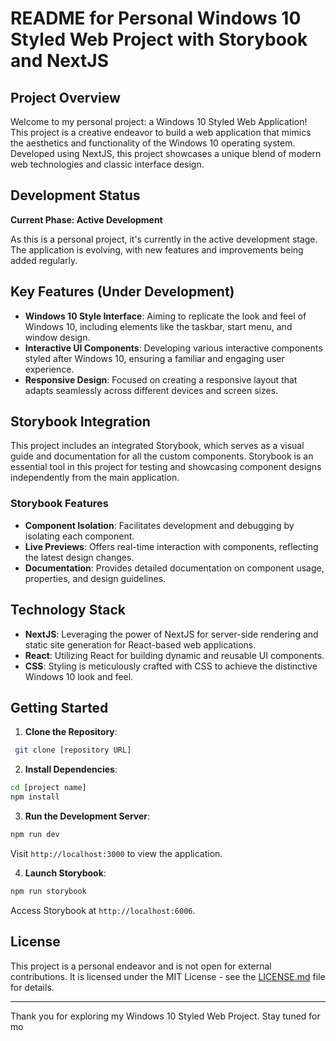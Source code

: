 
# README for Personal Windows 10 Styled Web Project with Storybook and NextJS

## Project Overview

Welcome to my personal project: a Windows 10 Styled Web Application! This project is a creative endeavor to build a web application that mimics the aesthetics and functionality of the Windows 10 operating system. Developed using NextJS, this project showcases a unique blend of modern web technologies and classic interface design.

## Development Status

**Current Phase: Active Development**

As this is a personal project, it's currently in the active development stage. The application is evolving, with new features and improvements being added regularly.

## Key Features (Under Development)

- **Windows 10 Style Interface**: Aiming to replicate the look and feel of Windows 10, including elements like the taskbar, start menu, and window design.
- **Interactive UI Components**: Developing various interactive components styled after Windows 10, ensuring a familiar and engaging user experience.
- **Responsive Design**: Focused on creating a responsive layout that adapts seamlessly across different devices and screen sizes.

## Storybook Integration

This project includes an integrated Storybook, which serves as a visual guide and documentation for all the custom components. Storybook is an essential tool in this project for testing and showcasing component designs independently from the main application.

### Storybook Features

- **Component Isolation**: Facilitates development and debugging by isolating each component.
- **Live Previews**: Offers real-time interaction with components, reflecting the latest design changes.
- **Documentation**: Provides detailed documentation on component usage, properties, and design guidelines.

## Technology Stack

- **NextJS**: Leveraging the power of NextJS for server-side rendering and static site generation for React-based web applications.
- **React**: Utilizing React for building dynamic and reusable UI components.
- **CSS**: Styling is meticulously crafted with CSS to achieve the distinctive Windows 10 look and feel.

## Getting Started

1. **Clone the Repository**:

```bash
 git clone [repository URL]
```

2. **Install Dependencies**:

```bash
cd [project name]
npm install
```

3. **Run the Development Server**:

```bash
npm run dev
```

Visit `http://localhost:3000` to view the application.

4. **Launch Storybook**:

```bash
npm run storybook
```

Access Storybook at `http://localhost:6006`.

## License

This project is a personal endeavor and is not open for external contributions. It is licensed under the MIT License - see the [LICENSE.md](LICENSE.md) file for details.

---

Thank you for exploring my Windows 10 Styled Web Project. Stay tuned for mo
